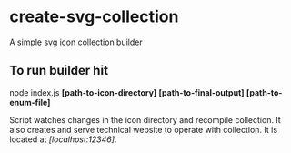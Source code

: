 # create-svg-collection
A simple svg icon collection builder

## To run builder hit
node index.js **[path-to-icon-directory]** **[path-to-final-output]** **[path-to-enum-file]**

Script watches changes in the icon directory and recompile collection. It also creates and serve technical website to operate with collection. It is located at *[localhost:12346]*.
